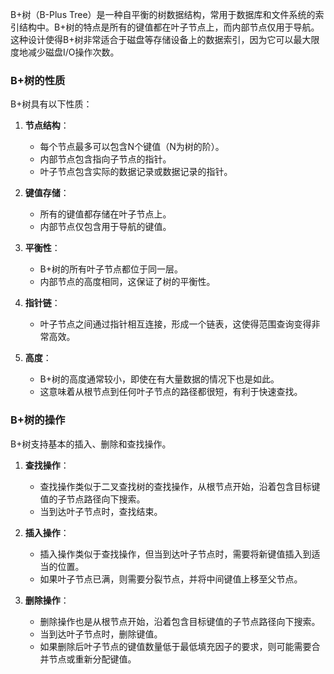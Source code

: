 B+树（B-Plus Tree）是一种自平衡的树数据结构，常用于数据库和文件系统的索引结构中。B+树的特点是所有的键值都在叶子节点上，而内部节点仅用于导航。这种设计使得B+树非常适合于磁盘等存储设备上的数据索引，因为它可以最大限度地减少磁盘I/O操作次数。

### B+树的性质

B+树具有以下性质：

1. **节点结构**：
    
    - 每个节点最多可以包含N个键值（N为树的阶）。
    - 内部节点包含指向子节点的指针。
    - 叶子节点包含实际的数据记录或数据记录的指针。
2. **键值存储**：
    
    - 所有的键值都存储在叶子节点上。
    - 内部节点仅包含用于导航的键值。
3. **平衡性**：
    
    - B+树的所有叶子节点都位于同一层。
    - 内部节点的高度相同，这保证了树的平衡性。
4. **指针链**：
    
    - 叶子节点之间通过指针相互连接，形成一个链表，这使得范围查询变得非常高效。
5. **高度**：
    
    - B+树的高度通常较小，即使在有大量数据的情况下也是如此。
    - 这意味着从根节点到任何叶子节点的路径都很短，有利于快速查找。

### B+树的操作

B+树支持基本的插入、删除和查找操作。

1. **查找操作**：
    
    - 查找操作类似于二叉查找树的查找操作，从根节点开始，沿着包含目标键值的子节点路径向下搜索。
    - 当到达叶子节点时，查找结束。
2. **插入操作**：
    
    - 插入操作类似于查找操作，但当到达叶子节点时，需要将新键值插入到适当的位置。
    - 如果叶子节点已满，则需要分裂节点，并将中间键值上移至父节点。
3. **删除操作**：
    
    - 删除操作也是从根节点开始，沿着包含目标键值的子节点路径向下搜索。
    - 当到达叶子节点时，删除键值。
    - 如果删除后叶子节点的键值数量低于最低填充因子的要求，则可能需要合并节点或重新分配键值。